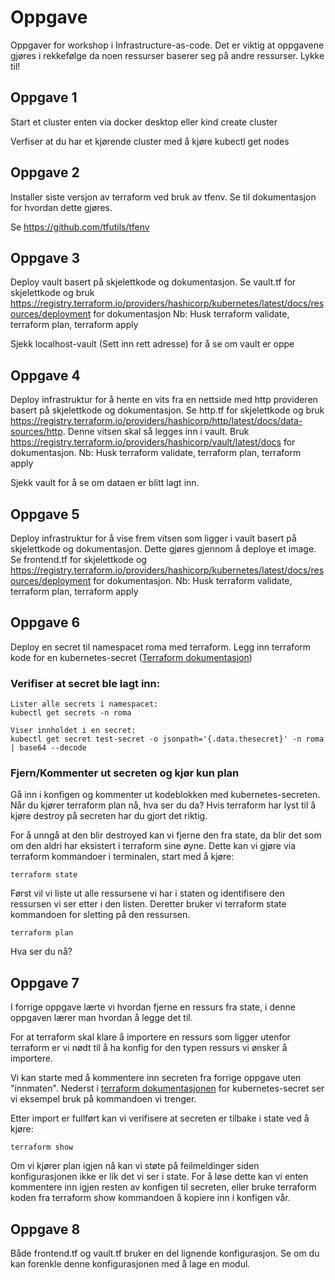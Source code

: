 # Oppgave
Oppgaver for workshop i Infrastructure-as-code. Det er viktig at oppgavene gjøres i rekkefølge da noen ressurser baserer seg på andre ressurser. Lykke til!

## Oppgave 1

Start et cluster enten via docker desktop eller kind create cluster

Verfiser at du har et kjørende cluster med å kjøre kubectl get nodes


## Oppgave 2

Installer siste versjon av terraform ved bruk av tfenv. Se til dokumentasjon for hvordan dette gjøres.

Se https://github.com/tfutils/tfenv

## Oppgave 3

Deploy vault basert på skjelettkode og dokumentasjon.
Se vault.tf for skjelettkode og bruk https://registry.terraform.io/providers/hashicorp/kubernetes/latest/docs/resources/deployment for dokumentasjon
Nb: Husk terraform validate, terraform plan, terraform apply

Sjekk localhost-vault (Sett inn rett adresse) for å se om vault er oppe

## Oppgave 4

Deploy infrastruktur for å hente en vits fra en nettside med http provideren basert på skjelettkode og dokumentasjon.
Se http.tf for skjelettkode og bruk https://registry.terraform.io/providers/hashicorp/http/latest/docs/data-sources/http. Denne vitsen skal så legges inn i vault. Bruk https://registry.terraform.io/providers/hashicorp/vault/latest/docs for dokumentasjon.
Nb: Husk terraform validate, terraform plan, terraform apply

Sjekk vault for å se om dataen er blitt lagt inn. 

## Oppgave 5

Deploy infrastruktur for å vise frem vitsen som ligger i vault basert på skjelettkode og dokumentasjon. Dette gjøres gjennom å deploye et image.
Se frontend.tf for skjelettkode og https://registry.terraform.io/providers/hashicorp/kubernetes/latest/docs/resources/deployment for dokumentasjon.
Nb: Husk terraform validate, terraform plan, terraform apply

## Oppgave 6

Deploy en secret til namespacet roma med terraform.
Legg inn terraform kode for en kubernetes-secret ([Terraform dokumentasjon](https://registry.terraform.io/providers/hashicorp/kubernetes/latest/docs/resources/secret))
### Verifiser at secret ble lagt inn:
```
Lister alle secrets i namespacet: 
kubectl get secrets -n roma

Viser innholdet i en secret:
kubectl get secret test-secret -o jsonpath='{.data.thesecret}' -n roma | base64 --decode
```
### Fjern/Kommenter ut secreten og kjør kun plan
Gå inn i konfigen og kommenter ut kodeblokken med kubernetes-secreten.
Når du kjører terraform plan nå, hva ser du da?
Hvis terraform har lyst til å kjøre destroy på secreten har du gjort det riktig.

For å unngå at den blir destroyed kan vi fjerne den fra state, da blir det som om den aldri har eksistert i terraform sine øyne.
Dette kan vi gjøre via terraform kommandoer i terminalen, start med å kjøre:
```
terraform state
```
Først vil vi liste ut alle ressursene vi har i staten og identifisere den ressursen vi ser etter i den listen.
Deretter bruker vi terraform state kommandoen for sletting på den ressursen.
```
terraform plan
```
Hva ser du nå?

## Oppgave 7
I forrige oppgave lærte vi hvordan fjerne en ressurs fra state, i denne oppgaven lærer man hvordan å legge det til.

For at terraform skal klare å importere en ressurs som ligger utenfor terraform er vi nødt til å ha
konfig for den typen ressurs vi ønsker å importere.

Vi kan starte med å kommentere inn secreten fra forrige oppgave uten "innmaten".
Nederst i [terraform dokumentasjonen](https://registry.terraform.io/providers/hashicorp/kubernetes/latest/docs/resources/secret#import) for kubernetes-secret ser vi eksempel bruk på kommandoen vi trenger.

Etter import er fullført kan vi verifisere at secreten er tilbake i state ved å kjøre:
```
terraform show
```
Om vi kjører plan igjen nå kan vi støte på feilmeldinger siden konfigurasjonen ikke er lik det vi ser i state.
For å løse dette kan vi enten kommentere inn igjen resten av konfigen til secreten, eller bruke terraform koden fra terraform show kommandoen å kopiere inn i konfigen vår.


## Oppgave 8

Både frontend.tf og vault.tf bruker en del lignende konfigurasjon. Se om du kan forenkle denne konfigurasjonen med å lage en modul.